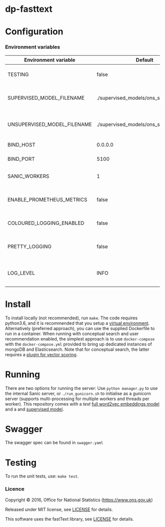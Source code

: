 dp-fasttext
==================

# Configuration

### Environment variables

| Environment variable         | Default                                    | Description
| ---------------------------- | ------------------------------------------ | ----------------------------------------------------------------------------------------------------
| TESTING                      | false                                      | Configures the app for unit testing.
| SUPERVISED_MODEL_FILENAME    | ./supervised_models/ons_supervised.bin     | Filename of supervised fastText model.
| UNSUPERVISED_MODEL_FILENAME  | ./supervised_models/ons_supervised.vec     | Filename of unsupervised fastText model.
| BIND_HOST                    | 0.0.0.0                                    | The host to bind to.
| BIND_PORT                    | 5100                                       | The port to bind to.
| SANIC_WORKERS                | 1                                          | Number of Sanic worker threads.
| ENABLE_PROMETHEUS_METRICS    | false                                      | Enable/disable the /metircs endpoint for prometheus.
| COLOURED_LOGGING_ENABLED     | false                                      | Enable/disable coloured logging.
| PRETTY_LOGGING               | false                                      | Enable/disable JSON formatting for logging.
| LOG_LEVEL                    | INFO                                       | Log level (INFO, DEBUG, or ERROR)

# Install

To install locally (not recommended), run ```make```. The code requires python3.6, and it is recommended that you setup 
a [virtual environment](https://docs.python.org/3/library/venv.html).
Alternatively (preferred approach), you can use the supplied Dockerfile to run in a container. When running with 
conceptual search and user recommendation enabled, the simplest approach is to use ```docker-compose``` with the
```docker-compose.yml``` provided to bring up dedicated instances of mongoDB and Elasticsearch. Note that for conceptual
search, the latter requires a [plugin for vector scoring](https://github.com/sully90/fast-elasticsearch-vector-scoring).  

# Running

There are two options for running the server:
Use ```python manager.py``` to use the internal Sanic server, or  ```./run_gunicorn.sh``` to initialise as a 
gunicorn server (supports multi-processing for multiple workers and threads per worker). This repository comes with a *test* [full word2vec embeddings model](ml/data/word2vec/ons_supervised.vec) and a 
and [supervised model](unit/ml/test_data/supervised_models/ons_supervised.bin).

# Swagger

The swagger spec can be found in ```swagger.yaml```

# Testing

To run the unit tests, use: ```make test```.

### Licence

Copyright ©‎ 2016, Office for National Statistics (https://www.ons.gov.uk)

Released under MIT license, see [LICENSE](LICENSE.md) for details.

This software uses the fastText library, see [LICENSE](fasttext/LICENSE.md) for details.
